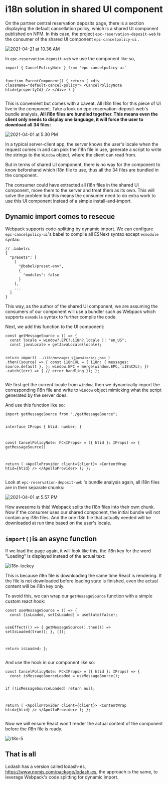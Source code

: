 <h1>i18n solution in shared UI component</h1>
<p>On the partner central reservation deposits page, there is a section displaying the default cancellation policy, which is a shared UI component published on NPM. In this case, the project <code>epc-reservation-deposit-web</code> is the consumer of the shared UI component <code>epc-cancelpolicy-ui</code> . </p>
<p><img src="i18n-cp-section.png" referrerpolicy="no-referrer" alt="2021-04-21 at 10.36 AM"></p>
<p>In <code>epc-reservation-deposit-web</code> we use the component like so,</p>
<pre><code class='language-tsx' lang='tsx'>import { CancelPolicyNote } from &#39;epc-cancelpolicy-ui&#39;

function ParentComponent() {
  return (
    &lt;div className=&quot;default-cancel-policy&quot;&gt;
      &lt;CancelPolicyNote htid={propertyId} /&gt;
    &lt;/div&gt;
  )
}
</code></pre>
<p>This is convenient but comes with a caveat. All i18n files for this piece of UI live in the component. Take a look on epc-reservation-deposit-web&#39;s bundle analysis, <strong>All i18n files are bundled together. This means even the client only needs to display one language, it will force the user to download all 34 files:</strong> </p>
<p><img src="i18n-before-op.png" referrerpolicy="no-referrer" alt="2021-04-01 at 5.30 PM"></p>
<p>In a typical server-client app, the server knows the user&#39;s locale when the request comes in and can pick the i18n file in use, generate a script to write the strings to the <code>Window</code> object,  where the client can read from.</p>
<p>But in terms of shared UI component, there is no way for the component to know beforehand which i18n file to use, thus all the 34 files are bundled in the component.</p>
<p>The consumer could have extracted all i18n files in the shared UI component, move them to the server and treat them as its own. This will solve the problem but this means the consumer need to do extra work to use this UI component instead of a simple install-and-import. </p>
<h2>Dynamic import comes to resecue</h2>
<p>Webpack supports code-splitting by dynamic import. We can configure <code>epc-cancelpolicy-ui</code>&#39;s babel to compile all ESNext syntax except <code>esmodule</code> syntax:</p>
<pre><code class='language-json' lang='json'>// .babelrc
{
  &quot;presets&quot;: [
    [
      &quot;@babel/preset-env&quot;,
      {
        &quot;modules&quot;: false
      }
    ],
    ...
  ]
}
</code></pre>
<p>This way, as the author of the shared UI component, we are assuming the consumers of our component will use a bundler such as Webpack which supports <code>esmodule</code> syntax to further compile the code. </p>
<p>Next, we add this function to the UI component: </p>
<pre><code class='language-typescript' lang='typescript'>const getMessageSource = () =&gt; {
  const locale = window?.EPC?.i18n?.locale || &quot;en_US&quot;;
  const javaLocale = getJavaLocale(locale);

  return import(
		`../i18n/messages_${javaLocale}.json`
  )
    .then((source) =&gt; {
      const i18nCXL = {
        i18n: {
          messages: source.default
        },
      };
      window.EPC = merge(window.EPC, i18nCXL);
    })
    .catch((err) =&gt; {
  		// error handling
    });
};
</code></pre>
<p>We first get the current locale from <code>window</code>, then we dynamically import the corresponding i18n file and write to <code>window</code> object mimicking what the script generated by the server does. </p>
<p>And use this function like so:</p>
<pre><code class='language-tsx' lang='tsx'>import getMessageSource from &quot;./getMessageSource&quot;;

interface IProps {
  htid: number;
}

const CancelPolicyNote: FC&lt;IProps&gt; = ({ htid }: IProps) =&gt; {
	getMessageSource()

  return (
    &lt;ApolloProvider client={client}&gt;
      &lt;ContentWrap htid={htid} /&gt;
    &lt;/ApolloProvider&gt;
  );
};
</code></pre>
<p>Look at <code>epc-reservation-deposit-web</code> &#39;s bundle analysis again, all i18n files are in their separate chunks: </p>
<p><img src="i18n-4.png" referrerpolicy="no-referrer" alt="2021-04-01 at 5.57 PM"></p>
<p>How awesome is this! Webpack splits the i18n files into their own chunk. Now if the consumer uses our shared component, the initial bundle will not contain any i18n files. And the one i18n file that actually needed will be downloaded at run time based on the user&#39;s locale. </p>
<h2><code>import()</code>is an async function</h2>
<p>If we load the page again, it will look like this, the i18n key for the word &quot;Loading&quot; is displayed instead of the actual text:</p>
<p><img src="i18n-lockey.png" referrerpolicy="no-referrer" alt="i18n-lockey"> </p>
<p>This is because i18n file is downloading the same time React is rendering. If the file is not downloaded before loading state is finished, even the actual content will be i18n key only.</p>
<p>To avoid this, we can wrap our <code>getMessageSource</code> function with a simple custom react hook:</p>
<pre><code class='language-tsx' lang='tsx'>const useMessageSource = () =&gt; {
  const [isLoaded, setIsLoaded] = useState(false);

  useEffect(() =&gt; {
    getMessageSource().then(() =&gt; setIsLoaded(true));
  }, []);

  return isLoaded;
};
</code></pre>
<p>And use the hook in our component like so:</p>
<pre><code class='language-tsx' lang='tsx'>const CancelPolicyNote: FC&lt;IProps&gt; = ({ htid }: IProps) =&gt; {
  const isMessageSourceLoaded = useMessageSource();

  if (!isMessageSourceLoaded) return null;

  return (
    &lt;ApolloProvider client={client}&gt;
      &lt;ContentWrap htid={htid} /&gt;
    &lt;/ApolloProvider&gt;
  );
};
</code></pre>
<p>Now we will ensure React won&#39;t render the actual content of the component before the i18n file is ready. </p>
<p><img src="i18n-5.png" referrerpolicy="no-referrer" alt="i18n-5"></p>
<h2>That is all</h2>
<p>Lodash has a version called lodash-es, <a href='https://www.npmjs.com/package/lodash-es' target='_blank' class='url'>https://www.npmjs.com/package/lodash-es</a>, the approach is the same, to leverage Webpack&#39;s code splitting for dynamic import.</p>
